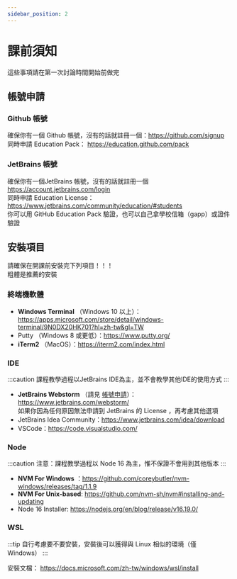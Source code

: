 ```yaml
---
sidebar_position: 2
---
```


# 課前須知
這些事項請在第一次討論時間開始前做完

## 帳號申請
### Github 帳號
確保你有一個 Github 帳號，沒有的話就註冊一個：https://github.com/signup  
同時申請 Education Pack： https://education.github.com/pack

### JetBrains 帳號
確保你有一個JetBrains 帳號，沒有的話就註冊一個 https://account.jetbrains.com/login  
同時申請 Education License：https://www.jetbrains.com/community/education/#students  
你可以用 GitHub Education Pack 驗證，也可以自己拿學校信箱（gapp）或證件驗證

## 安裝項目
請確保在開課前安裝完下列項目！！！  
粗體是推薦的安裝

### 終端機軟體
- **Windows Terminal** （Windows 10 以上）：https://apps.microsoft.com/store/detail/windows-terminal/9N0DX20HK701?hl=zh-tw&gl=TW
- Putty （Windows 8 或更低）：https://www.putty.org/
- **iTerm2** （MacOS）：https://iterm2.com/index.html

### IDE 

:::caution
課程教學過程以JetBrains IDE為主，並不會教學其他IDE的使用方式
:::

- **JetBrains Webstorm** （請見 [帳號申請](#帳號申請)）：https://www.jetbrains.com/webstorm/  
  如果你因為任何原因無法申請到 JetBrains 的 License ，再考慮其他選項
- JetBrains Idea Community：https://www.jetbrains.com/idea/download
- VSCode：https://code.visualstudio.com/

### Node

:::caution
注意：課程教學過程以 Node 16 為主，惟不保證不會用到其他版本
:::

- **NVM For Windows** ：https://github.com/coreybutler/nvm-windows/releases/tag/1.1.9
- **NVM For Unix-based**: https://github.com/nvm-sh/nvm#installing-and-updating
- Node 16 Installer: https://nodejs.org/en/blog/release/v16.19.0/

### WSL

:::tip
自行考慮要不要安裝，安裝後可以獲得與 Linux 相似的環境（僅 Windows）
:::

安裝文檔： https://docs.microsoft.com/zh-tw/windows/wsl/install
